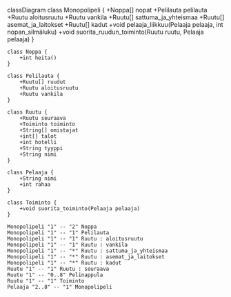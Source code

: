 classDiagram
    class Monopolipeli {
        +Noppa[] nopat
        +Pelilauta pelilauta
        +Ruutu aloitusruutu
        +Ruutu vankila
        +Ruutu[] sattuma_ja_yhteismaa
        +Ruutu[] asemat_ja_laitokset
        +Ruutu[] kadut
        +void pelaaja_liikkuu(Pelaaja pelaaja, int nopan_silmäluku)
        +void suorita_ruudun_toiminto(Ruutu ruutu, Pelaaja pelaaja)
    }

    class Noppa {
        +int heita()
    }

    class Pelilauta {
        +Ruutu[] ruudut
        +Ruutu aloitusruutu
        +Ruutu vankila
    }

    class Ruutu {
        +Ruutu seuraava
        +Toiminto toiminto
        +String[] omistajat
        +int[] talot
        +int hotelli
        +String tyyppi
        +String nimi
    }

    class Pelaaja {
        +String nimi
        +int rahaa
    }

    class Toiminto {
        +void suorita_toiminto(Pelaaja pelaaja)
    }

    Monopolipeli "1" -- "2" Noppa
    Monopolipeli "1" -- "1" Pelilauta
    Monopolipeli "1" -- "1" Ruutu : aloitusruutu
    Monopolipeli "1" -- "1" Ruutu : vankila
    Monopolipeli "1" -- "*" Ruutu : sattuma_ja_yhteismaa
    Monopolipeli "1" -- "*" Ruutu : asemat_ja_laitokset
    Monopolipeli "1" -- "*" Ruutu : kadut
    Ruutu "1" -- "1" Ruutu : seuraava
    Ruutu "1" -- "0..8" Pelinappula
    Ruutu "1" -- "1" Toiminto
    Pelaaja "2..8" -- "1" Monopolipeli
